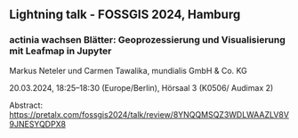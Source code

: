 ## Lightning talk - FOSSGIS 2024, Hamburg

### actinia wachsen Blätter: Geoprozessierung und Visualisierung mit Leafmap in Jupyter

Markus Neteler und Carmen Tawalika, mundialis GmbH & Co. KG

20.03.2024, 18:25–18:30 (Europe/Berlin), Hörsaal 3 (K0506/ Audimax 2)

Abstract: <https://pretalx.com/fossgis2024/talk/review/8YNQQMSQZ3WDLWAAZLV8V9JNESYQDPX8>
